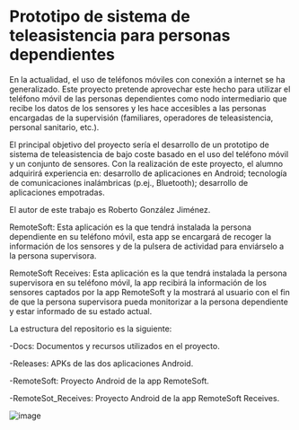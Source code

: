 # Prototipo de sistema de teleasistencia para personas dependientes
En la actualidad, el uso de teléfonos móviles con conexión a internet se ha generalizado. Este proyecto pretende aprovechar este hecho para utilizar el teléfono móvil de las personas dependientes como nodo intermediario que recibe los datos de los sensores y les hace accesibles a las personas encargadas de la supervisión (familiares, operadores de teleasistencia, personal sanitario, etc.).

El principal objetivo del proyecto sería el desarrollo de un prototipo de sistema de teleasistencia de bajo coste basado en el uso del teléfono móvil y un conjunto de sensores. Con la realización de este proyecto, el alumno adquirirá experiencia en: desarrollo de aplicaciones en Android; tecnología de comunicaciones inalámbricas (p.ej., Bluetooth); desarrollo de aplicaciones empotradas.

El autor de este trabajo es Roberto González Jiménez.

RemoteSoft: Esta aplicación es la que tendrá instalada la persona dependiente en su teléfono móvil,
esta app se encargará de recoger la información de los sensores y de la pulsera de actividad para
enviárselo a la persona supervisora.

RemoteSoft Receives: Esta aplicación es la que tendrá instalada la persona supervisora en su
teléfono móvil, la app recibirá la información de los sensores captados por la app RemoteSoft y la
mostrará al usuario con el fin de que la persona supervisora pueda monitorizar a la persona
dependiente y estar informado de su estado actual.

La estructura del repositorio es la siguiente:

-Docs: Documentos y recursos utilizados en el proyecto.

-Releases: APKs de las dos aplicaciones Android.

-RemoteSoft: Proyecto Android de la app RemoteSoft.

-RemoteSot_Receives: Proyecto Android de la app RemoteSoft Receives.

![image](https://user-images.githubusercontent.com/60737807/109425388-4dd35080-79e8-11eb-90bd-ada8e34a3cc0.png)

